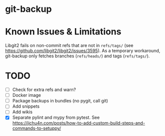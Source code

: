 # git-backup #


# Known Issues & Limitations #

Libgit2 fails on non-commit refs that are not in `refs/tags/` (see
<https://github.com/libgit2/libgit2/issues/3595>). As a temporary workaround,
git-backup only fetches branches (`refs/heads/`) and tags (`refs/tags/`).


# TODO #

- [ ] Check for extra refs and warn?
- [ ] Docker image
- [ ] Package backups in bundles (no pygit, call git)
- [ ] Add snippets
- [ ] Add wikis
- [x] Separate pylint and mypy from pytest. See <https://jichu4n.com/posts/how-to-add-custom-build-steps-and-commands-to-setuppy/>
